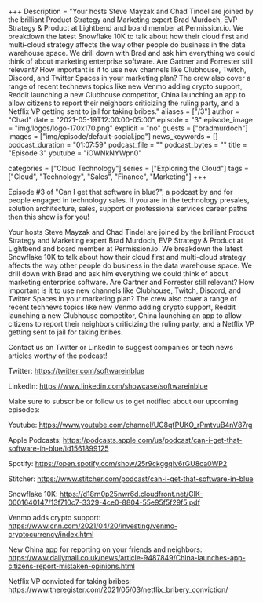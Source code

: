 +++
Description = "Your hosts Steve Mayzak and Chad Tindel are joined by the brilliant Product Strategy and Marketing expert Brad Murdoch, EVP Strategy & Product at Lightbend and board member at Permission.io. We breakdown the latest Snowflake 10K to talk about how their cloud first and multi-cloud strategy affects the way other people do business in the data warehouse space. We drill down with Brad and ask him everything we could think of about marketing enterprise software. Are Gartner and Forrester still relevant? How important is it to use new channels like Clubhouse, Twitch, Discord, and Twitter Spaces in your marketing plan? The crew also cover a range of recent technews topics like new Venmo adding crypto support, Reddit launching a new Clubhouse competitor, China launching an app to allow citizens to report their neighbors criticizing the ruling party, and a Netflix VP getting sent to jail for taking bribes."
aliases = ["/3"]
author = "Chad"
date = "2021-05-19T12:00:00-05:00"
episode = "3"
episode_image = "img/logos/logo-170x170.png"
explicit = "no"
guests = ["bradmurdoch"]
images = ["img/episode/default-social.jpg"]
news_keywords = []
podcast_duration = "01:07:59"
podcast_file = ""
podcast_bytes = ""
title = "Episode 3"
youtube = "iOWNkNYWpn0"

categories = ["Cloud Technology"]
series = ["Exploring the Cloud"]
tags = ["Cloud", "Technology", "Sales", "Finance", "Marketing"]
+++

Episode #3 of "Can I get that software in blue?", a podcast by and for people engaged in technology sales. If you are in the technology presales, solution architecture, sales, support or professional services career paths then this show is for you!  

Your hosts Steve Mayzak and Chad Tindel are joined by the brilliant Product Strategy and Marketing expert Brad Murdoch, EVP Strategy & Product at Lightbend and board member at Permission.io. We breakdown the latest Snowflake 10K to talk about how their cloud first and multi-cloud strategy affects the way other people do business in the data warehouse space. We drill down with Brad and ask him everything we could think of about marketing enterprise software. Are Gartner and Forrester still relevant? How important is it to use new channels like Clubhouse, Twitch, Discord, and Twitter Spaces in your marketing plan? The crew also cover a range of recent technews topics like new Venmo adding crypto support, Reddit launching a new Clubhouse competitor, China launching an app to allow citizens to report their neighbors criticizing the ruling party, and a Netflix VP getting sent to jail for taking bribes.

Contact us on Twitter or LinkedIn to suggest companies or tech news articles worthy of the podcast!

Twitter: https://twitter.com/softwareinblue

LinkedIn: https://www.linkedin.com/showcase/softwareinblue

Make sure to subscribe or follow us to get notified about our upcoming episodes:

Youtube: https://www.youtube.com/channel/UC8qfPUKO_rPmtvuB4nV87rg

Apple Podcasts: https://podcasts.apple.com/us/podcast/can-i-get-that-software-in-blue/id1561899125

Spotify: https://open.spotify.com/show/25r9ckggqIv6rGU8ca0WP2

Stitcher: https://www.stitcher.com/podcast/can-i-get-that-software-in-blue

Snowflake 10K: https://d18rn0p25nwr6d.cloudfront.net/CIK-0001640147/13f710c7-3329-4ce0-8804-55e95f5f29f5.pdf

Venmo adds crypto support: https://www.cnn.com/2021/04/20/investing/venmo-cryptocurrency/index.html

New China app for reporting on your friends and neighbors: https://www.dailymail.co.uk/news/article-9487849/China-launches-app-citizens-report-mistaken-opinions.html

Netflix VP convicted for taking bribes: https://www.theregister.com/2021/05/03/netflix_bribery_conviction/

